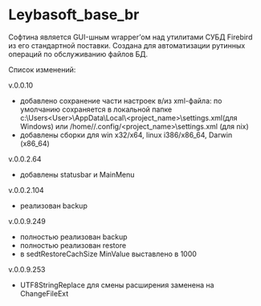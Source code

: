# Leybasoft_base_br



Софтина является GUI-шным wrapper’ом над утилитами СУБД Firebird из его стандартной поставки. Создана для автоматизации рутинных операций по обслуживанию файлов БД.

Список изменений:

v.0.0.10

- добавлено сохранение части настроек в/из xml-файла: по умолчанию сохраняется в локальной папке c:\Users\<User>\AppData\Local\\<project_name>\settings.xml(для Windows) или /home/<user>/.config/<project_name>\settings.xml (для nix)
- добавлены сборки для win x32/x64, linux i386/x86_64, Darwin (x86_64)

v.0.0.2.64

- добавлены statusbar и MainMenu

v.0.0.2.104

- реализован backup

v.0.0.9.249

* полностью реализован backup
* полностью реализован restore
* в sedtRestoreCachSize MinValue выставлено в 1000

v.0.0.9.253

* UTF8StringReplace для смены расширения заменена на ChangeFileExt